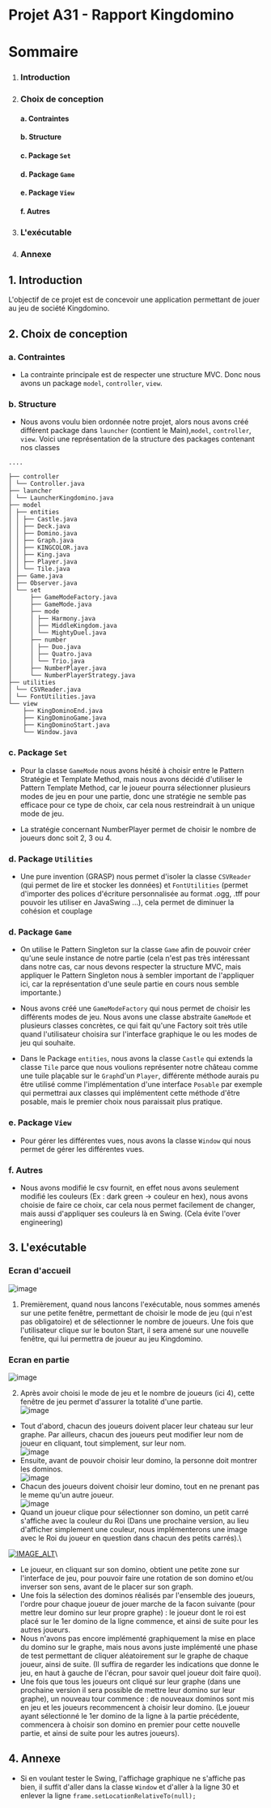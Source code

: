 
# Projet A31 - Rapport Kingdomino

# Sommaire
1. ### Introduction
2. ### Choix de conception
   #### a. Contraintes
   #### b.  Structure
   #### c. Package `Set`
   #### d. Package `Game`
   #### e. Package `View`
   #### f. Autres
3. ### L'exécutable
4. ### Annexe

## 1.  Introduction

L'objectif de ce projet est de concevoir une application permettant de jouer au jeu de société Kingdomino.

## 2. Choix de conception

### a. Contraintes
- La contrainte principale est de respecter une structure MVC. Donc nous avons un package `model`, `controller`, `view`.
### b. Structure
- Nous avons voulu bien ordonnée notre projet, alors nous avons créé différent package dans `launcher` (contient le Main),`model`, `controller`, `view`. Voici une représentation de la structure des packages contenant nos classes

```
....

├── controller
│ └── Controller.java
├── launcher
│ └── LauncherKingdomino.java
├── model
│ ├── entities
│ │ ├── Castle.java
│ │ ├── Deck.java
│ │ ├── Domino.java
│ │ ├── Graph.java
│ │ ├── KINGCOLOR.java
│ │ ├── King.java
│ │ ├── Player.java
│ │ └── Tile.java
│ ├── Game.java
│ ├── Observer.java
│ └── set
│     ├── GameModeFactory.java
│     ├── GameMode.java
│     ├── mode
│     │ ├── Harmony.java
│     │ ├── MiddleKingdom.java
│     │ └── MightyDuel.java
│     ├── number
│     │ ├── Duo.java
│     │ ├── Quatro.java
│     │ └── Trio.java
│     ├── NumberPlayer.java
│     └── NumberPlayerStrategy.java
├── utilities
│ └── CSVReader.java
│ └── FontUtilities.java
└── view
    ├── KingDominoEnd.java
    ├── KingDominoGame.java
    ├── KingDominoStart.java
    └── Window.java

```

### c. Package `Set`
- Pour la classe `GameMode` nous avons hésité à choisir entre le Pattern Stratégie et Template Method, mais nous avons décidé d'utiliser le Pattern Template Method, car le joueur pourra sélectionner plusieurs modes de jeu en pour une partie, donc une stratégie ne semble pas efficace pour ce type de choix, car cela nous restreindrait à un unique mode de jeu.

- La stratégie concernant NumberPlayer permet de choisir le nombre de joueurs donc soit 2, 3 ou 4.
### d. Package `Utilities`
- Une pure invention (GRASP) nous permet d'isoler la classe `CSVReader` (qui permet de lire et stocker les données) et `FontUtilities` (permet d'importer des polices d'écriture personnalisée au format .ogg, .tff pour pouvoir les utiliser en JavaSwing ...), cela permet de diminuer la cohésion et couplage

### d. Package `Game`
- On utilise le Pattern Singleton sur la classe `Game` afin de pouvoir créer qu'une seule instance de notre partie (cela n'est pas très intéressant dans notre cas, car nous devons respecter la structure MVC, mais appliquer le Pattern Singleton nous à sembler important de l'appliquer ici, car la représentation d'une seule partie en cours nous semble importante.)

- Nous avons créé une `GameModeFactory` qui nous permet de choisir les différents modes de jeu. Nous avons une classe abstraite `GameMode` et plusieurs classes concrètes, ce qui fait
  qu'une Factory soit très utile quand l'utilisateur choisira sur l'interface graphique le ou les modes de jeu qui souhaite.

- Dans le Package `entities`, nous avons la classe `Castle` qui extends la classe `Tile` parce que nous voulions représenter notre château comme une tuile plaçable sur le `Graph`d'un `Player`, différente méthode aurais pu être utilisé comme l'implémentation d'une interface `Posable` par exemple qui permettrai aux classes qui implémentent cette méthode d'être posable, mais le premier choix nous paraissait plus pratique.

### e. Package `View`
- Pour gérer les différentes vues, nous avons la classe `Window` qui nous permet de gérer les différentes vues.

### f. Autres
- Nous avons modifié le csv fournit, en effet nous avons seulement modifié les couleurs (Ex : dark green -> couleur en hex), nous avons choisie de faire ce choix, car cela nous permet facilement de changer, mais aussi d'appliquer ses couleurs là en Swing. (Cela évite l'over engineering)


## 3. L'exécutable
### Ecran d'accueil
![image](https://i.imgur.com/eJz7y6o.png)
1. Premièrement, quand nous lancons l'exécutable, nous sommes amenés sur une petite fenêtre, permettant de choisir le mode de jeu (qui n'est pas obligatoire) et de sélectionner le nombre de joueurs. Une fois que l'utilisateur clique sur le bouton Start, il sera amené sur une nouvelle fenêtre, qui lui permettra de joueur au jeu Kingdomino.
### Ecran en partie
![image](https://i.imgur.com/qUoIDui.png)

2. Après avoir choisi le mode de jeu et le nombre de joueurs (ici 4), cette fenêtre de jeu permet d'assurer la totalité d'une partie.\
![image](https://i.imgur.com/UuEB7PT.png)
- Tout d'abord, chacun des joueurs doivent placer leur chateau sur leur graphe. Par ailleurs, chacun des joueurs peut modifier leur nom de joueur en cliquant, tout simplement, sur leur nom.\
  ![image](https://i.imgur.com/HsvpiRx.png)
- Ensuite, avant de pouvoir choisir leur domino, la personne doit montrer les dominos.\
  ![image](https://i.imgur.com/oj6gSPP.png) 
- Chacun des joueurs doivent choisir leur domino, tout en ne prenant pas le meme qu'un autre joueur.\
  ![image](https://i.imgur.com/w8GzzFc.png) 
- Quand un joueur clique pour sélectionner son domino, un petit carré s'affiche avec la couleur du Roi (Dans une prochaine version, au lieu d'afficher simplement une couleur, nous implémenterons une image avec le Roi du joueur en question dans chacun des petits carrés).\

[![IMAGE_ALT](https://i9.ytimg.com/vi_webp/8-EZ7INDJqg/mqdefault.webp?sqp=CLDN_o0G&rs=AOn4CLB10fMNvcDBy20k-6Sjs0qK83UmVgg)](https://www.youtube.com/watch?v=8-EZ7INDJqg)\

- Le joueur, en cliquant sur son domino, obtient une petite zone sur l'interface de jeu, pour pouvoir faire une rotation de son domino et/ou inverser son sens, avant de le placer sur son graph.
- Une fois la sélection des dominos réalisés par l'ensemble des joueurs, l'ordre pour chaque joueur de jouer marche de la facon suivante (pour mettre leur domino sur leur propre graphe) : le joueur dont le roi est placé sur le 1er domino de la ligne commence, et ainsi de suite pour les autres joueurs. 
- Nous n'avons pas encore implémenté graphiquement la mise en place du domino sur le graphe, mais nous avons juste implémenté une phase de test permettant de cliquer aléatoirement sur le graphe de chaque joueur, ainsi de suite. (Il suffira de regarder les indications que donne le jeu, en haut à gauche de l'écran, pour savoir quel joueur doit faire quoi).
- Une fois que tous les joueurs ont cliqué sur leur graphe (dans une prochaine version il sera possible de mettre leur domino sur leur graphe), un nouveau tour commence : de nouveaux dominos sont mis en jeu et les joueurs recommencent à choisir leur domino. (Le joueur ayant sélectionné le 1er domino de la ligne à la partie précédente, commencera à choisir son domino en premier pour cette nouvelle partie, et ainsi de suite pour les autres joueurs).

## 4. Annexe
- Si en voulant tester le Swing, l'affichage graphique ne s'affiche pas bien, il suffit d'aller dans la classe `Window` et d'aller à la ligne 30 et enlever la ligne `frame.setLocationRelativeTo(null);`
